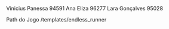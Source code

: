 Vinicius Panessa 94591
Ana Eliza 96277
Lara Gonçalves 95028

Path do Jogo /templates/endless_runner
